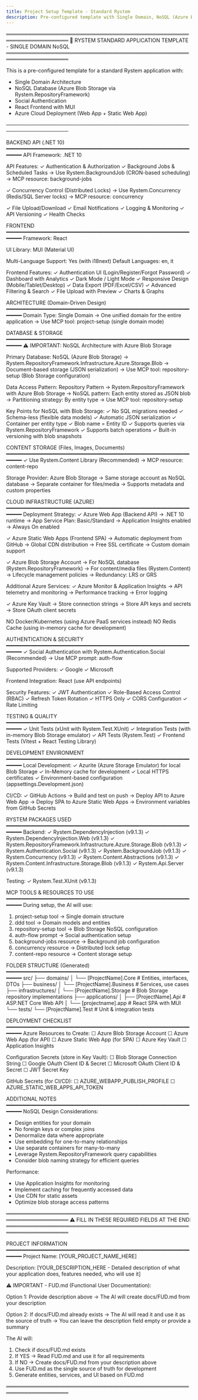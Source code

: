 ```yaml
---
title: Project Setup Template - Standard Rystem
description: Pre-configured template with Single Domain, NoSQL (Azure Blob), Social Authentication, React + MUI, and Azure deployment
---
```


═══════════════════════════════════════════════════════════════════
🚀 RYSTEM STANDARD APPLICATION TEMPLATE - SINGLE DOMAIN NoSQL
═══════════════════════════════════════════════════════════════════

This is a pre-configured template for a standard Rystem application with:
- Single Domain Architecture
- NoSQL Database (Azure Blob Storage via Rystem.RepositoryFramework)
- Social Authentication
- React Frontend with MUI
- Azure Cloud Deployment (Web App + Static Web App)

───────────────────────────────────────────────────────────────────

BACKEND API (.NET 10)
━━━━━━━━━━━━━━━━━━━━━━━━━━━━━━━━━━━━━━━━━━━━━━━━━━━━━━━━━━━━━━━━
API Framework: .NET 10

API Features:
✓ Authentication & Authorization
✓ Background Jobs & Scheduled Tasks
  → Use Rystem.BackgroundJob (CRON-based scheduling)
  → MCP resource: background-jobs
  
✓ Concurrency Control (Distributed Locks)
  → Use Rystem.Concurrency (Redis/SQL Server locks)
  → MCP resource: concurrency

✓ File Upload/Download
✓ Email Notifications
✓ Logging & Monitoring
✓ API Versioning
✓ Health Checks

FRONTEND
━━━━━━━━━━━━━━━━━━━━━━━━━━━━━━━━━━━━━━━━━━━━━━━━━━━━━━━━━━━━━━━━
Framework: React

UI Library: MUI (Material UI)

Multi-Language Support: Yes (with i18next)
Default Languages: en, it

Frontend Features:
✓ Authentication UI (Login/Register/Forgot Password)
✓ Dashboard with Analytics
✓ Dark Mode / Light Mode
✓ Responsive Design (Mobile/Tablet/Desktop)
✓ Data Export (PDF/Excel/CSV)
✓ Advanced Filtering & Search
✓ File Upload with Preview
✓ Charts & Graphs

ARCHITECTURE (Domain-Driven Design)
━━━━━━━━━━━━━━━━━━━━━━━━━━━━━━━━━━━━━━━━━━━━━━━━━━━━━━━━━━━━━━━━
Domain Type: Single Domain
  → One unified domain for the entire application
  → Use MCP tool: project-setup (single domain mode)

DATABASE & STORAGE
━━━━━━━━━━━━━━━━━━━━━━━━━━━━━━━━━━━━━━━━━━━━━━━━━━━━━━━━━━━━━━━━
⚠️  IMPORTANT: NoSQL Architecture with Azure Blob Storage

Primary Database: NoSQL (Azure Blob Storage)
  → Rystem.RepositoryFramework.Infrastructure.Azure.Storage.Blob
  → Document-based storage (JSON serialization)
  → Use MCP tool: repository-setup (Blob Storage configuration)

Data Access Pattern: Repository Pattern
  → Rystem.RepositoryFramework with Azure Blob Storage
  → NoSQL pattern: Each entity stored as JSON blob
  → Partitioning strategy: By entity type
  → Use MCP tool: repository-setup

Key Points for NoSQL with Blob Storage:
  ✓ No SQL migrations needed
  ✓ Schema-less (flexible data models)
  ✓ Automatic JSON serialization
  ✓ Container per entity type
  ✓ Blob name = Entity ID
  ✓ Supports queries via Rystem.RepositoryFramework
  ✓ Supports batch operations
  ✓ Built-in versioning with blob snapshots

CONTENT STORAGE (Files, Images, Documents)
━━━━━━━━━━━━━━━━━━━━━━━━━━━━━━━━━━━━━━━━━━━━━━━━━━━━━━━━━━━━━━━━
✓ Use Rystem.Content Library (Recommended)
  → MCP resource: content-repo
  
  Storage Provider: Azure Blob Storage
    → Same storage account as NoSQL database
    → Separate container for files/media
    → Supports metadata and custom properties

CLOUD INFRASTRUCTURE (AZURE)
━━━━━━━━━━━━━━━━━━━━━━━━━━━━━━━━━━━━━━━━━━━━━━━━━━━━━━━━━━━━━━━━
Deployment Strategy:
  ✓ Azure Web App (Backend API)
    → .NET 10 runtime
    → App Service Plan: Basic/Standard
    → Application Insights enabled
    → Always On enabled
    
  ✓ Azure Static Web Apps (Frontend SPA)
    → Automatic deployment from GitHub
    → Global CDN distribution
    → Free SSL certificate
    → Custom domain support
    
  ✓ Azure Blob Storage Account
    → For NoSQL database (Rystem.RepositoryFramework)
    → For content/media files (Rystem.Content)
    → Lifecycle management policies
    → Redundancy: LRS or GRS

Additional Azure Services:
  ✓ Azure Monitor & Application Insights
    → API telemetry and monitoring
    → Performance tracking
    → Error logging
    
  ✓ Azure Key Vault
    → Store connection strings
    → Store API keys and secrets
    → Store OAuth client secrets

NO Docker/Kubernetes (using Azure PaaS services instead)
NO Redis Cache (using in-memory cache for development)

AUTHENTICATION & SECURITY
━━━━━━━━━━━━━━━━━━━━━━━━━━━━━━━━━━━━━━━━━━━━━━━━━━━━━━━━━━━━━━━━
✓ Social Authentication with Rystem.Authentication.Social (Recommended)
  → Use MCP prompt: auth-flow
  
  Supported Providers:
  ✓ Google
  ✓ Microsoft
  
  Frontend Integration: React (use API endpoints)

Security Features:
✓ JWT Authentication
✓ Role-Based Access Control (RBAC)
✓ Refresh Token Rotation
✓ HTTPS Only
✓ CORS Configuration
✓ Rate Limiting

TESTING & QUALITY
━━━━━━━━━━━━━━━━━━━━━━━━━━━━━━━━━━━━━━━━━━━━━━━━━━━━━━━━━━━━━━━━
✓ Unit Tests (xUnit with Rystem.Test.XUnit)
✓ Integration Tests (with in-memory Blob Storage emulator)
✓ API Tests (Rystem.Test)
✓ Frontend Tests (Vitest + React Testing Library)

DEVELOPMENT ENVIRONMENT
━━━━━━━━━━━━━━━━━━━━━━━━━━━━━━━━━━━━━━━━━━━━━━━━━━━━━━━━━━━━━━━━
Local Development:
  ✓ Azurite (Azure Storage Emulator) for local Blob Storage
  ✓ In-Memory cache for development
  ✓ Local HTTPS certificates
  ✓ Environment-based configuration (appsettings.Development.json)

CI/CD:
  ✓ GitHub Actions
    → Build and test on push
    → Deploy API to Azure Web App
    → Deploy SPA to Azure Static Web Apps
    → Environment variables from GitHub Secrets

RYSTEM PACKAGES USED
━━━━━━━━━━━━━━━━━━━━━━━━━━━━━━━━━━━━━━━━━━━━━━━━━━━━━━━━━━━━━━━━
Backend:
  ✓ Rystem.DependencyInjection (v9.1.3)
  ✓ Rystem.DependencyInjection.Web (v9.1.3)
  ✓ Rystem.RepositoryFramework.Infrastructure.Azure.Storage.Blob (v9.1.3)
  ✓ Rystem.Authentication.Social (v9.1.3)
  ✓ Rystem.BackgroundJob (v9.1.3)
  ✓ Rystem.Concurrency (v9.1.3)
  ✓ Rystem.Content.Abstractions (v9.1.3)
  ✓ Rystem.Content.Infrastructure.Storage.Blob (v9.1.3)
  ✓ Rystem.Api.Server (v9.1.3)

Testing:
  ✓ Rystem.Test.XUnit (v9.1.3)

MCP TOOLS & RESOURCES TO USE
━━━━━━━━━━━━━━━━━━━━━━━━━━━━━━━━━━━━━━━━━━━━━━━━━━━━━━━━━━━━━━━━
During setup, the AI will use:
  1. project-setup tool → Single domain structure
  2. ddd tool → Domain models and entities
  3. repository-setup tool → Blob Storage NoSQL configuration
  4. auth-flow prompt → Social authentication setup
  5. background-jobs resource → Background job configuration
  6. concurrency resource → Distributed lock setup
  7. content-repo resource → Content storage setup

FOLDER STRUCTURE (Generated)
━━━━━━━━━━━━━━━━━━━━━━━━━━━━━━━━━━━━━━━━━━━━━━━━━━━━━━━━━━━━━━━━
src/
├── domains/
│   └── [ProjectName].Core            # Entities, interfaces, DTOs
├── business/
│   └── [ProjectName].Business        # Services, use cases
├── infrastructures/
│   └── [ProjectName].Storage         # Blob Storage repository implementations
├── applications/
│   ├── [ProjectName].Api             # ASP.NET Core Web API
│   └── [projectname].app             # React SPA with MUI
└── tests/
    └── [ProjectName].Test            # Unit & integration tests

DEPLOYMENT CHECKLIST
━━━━━━━━━━━━━━━━━━━━━━━━━━━━━━━━━━━━━━━━━━━━━━━━━━━━━━━━━━━━━━━━
Azure Resources to Create:
  ☐ Azure Blob Storage Account
  ☐ Azure Web App (for API)
  ☐ Azure Static Web App (for SPA)
  ☐ Azure Key Vault
  ☐ Application Insights

Configuration Secrets (store in Key Vault):
  ☐ Blob Storage Connection String
  ☐ Google OAuth Client ID & Secret
  ☐ Microsoft OAuth Client ID & Secret
  ☐ JWT Secret Key

GitHub Secrets (for CI/CD):
  ☐ AZURE_WEBAPP_PUBLISH_PROFILE
  ☐ AZURE_STATIC_WEB_APPS_API_TOKEN

ADDITIONAL NOTES
━━━━━━━━━━━━━━━━━━━━━━━━━━━━━━━━━━━━━━━━━━━━━━━━━━━━━━━━━━━━━━━━
NoSQL Design Considerations:
  - Design entities for your domain
  - No foreign keys or complex joins
  - Denormalize data where appropriate
  - Use embedding for one-to-many relationships
  - Use separate containers for many-to-many
  - Leverage Rystem.RepositoryFramework query capabilities
  - Consider blob naming strategy for efficient queries

Performance:
  - Use Application Insights for monitoring
  - Implement caching for frequently accessed data
  - Use CDN for static assets
  - Optimize blob storage access patterns




═══════════════════════════════════════════════════════════════════
⚠️  FILL IN THESE REQUIRED FIELDS AT THE END:
═══════════════════════════════════════════════════════════════════

PROJECT INFORMATION
━━━━━━━━━━━━━━━━━━━━━━━━━━━━━━━━━━━━━━━━━━━━━━━━━━━━━━━━━━━━━━━━
Project Name: [YOUR_PROJECT_NAME_HERE]

Description: [YOUR_DESCRIPTION_HERE - Detailed description of what your application does, features needed, who will use it]

⚠️  IMPORTANT - FUD.md (Functional User Documentation):
   
   Option 1: Provide description above
   → The AI will create docs/FUD.md from your description
   
   Option 2: If docs/FUD.md already exists
   → The AI will read it and use it as the source of truth
   → You can leave the description field empty or provide a summary
   
   The AI will:
   1. Check if docs/FUD.md exists
   2. If YES → Read FUD.md and use it for all requirements
   3. If NO → Create docs/FUD.md from your description above
   4. Use FUD.md as the single source of truth for development
   5. Generate entities, services, and UI based on FUD.md

═══════════════════════════════════════════════════════════════════